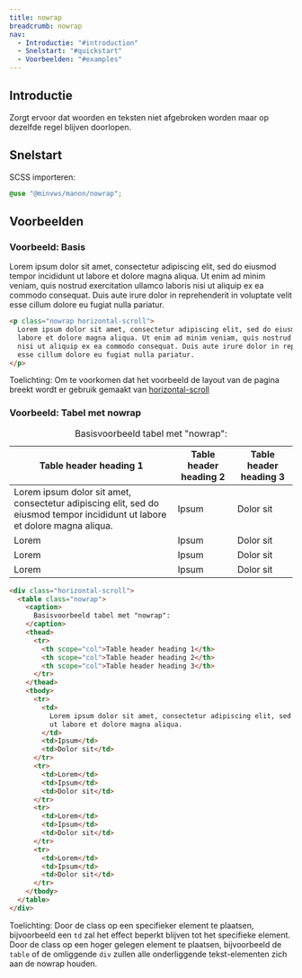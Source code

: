 ```yaml
---
title: nowrap
breadcrumb: nowrap
nav:
  - Introductie: "#introduction"
  - Snelstart: "#quickstart"
  - Voorbeelden: "#examples"
---
```


<h2 id="introduction">Introductie</h2>

Zorgt ervoor dat woorden en teksten niet afgebroken worden maar op dezelfde
regel blijven doorlopen.

<h2 id="quickstart">Snelstart</h2>

SCSS importeren:

```scss
@use "@minvws/manon/nowrap";
```

<h2 id="examples">Voorbeelden</h2>

### Voorbeeld: Basis

<p class="nowrap horizontal-scroll">
  Lorem ipsum dolor sit amet, consectetur adipiscing elit, sed do eiusmod tempor incididunt
  ut labore et dolore magna aliqua. Ut enim ad minim veniam, quis nostrud exercitation
  ullamco laboris nisi ut aliquip ex ea commodo consequat. Duis aute irure dolor in
  reprehenderit in voluptate velit esse cillum dolore eu fugiat nulla pariatur.
</p>

```html
<p class="nowrap horizontal-scroll">
  Lorem ipsum dolor sit amet, consectetur adipiscing elit, sed do eiusmod tempor incididunt ut
  labore et dolore magna aliqua. Ut enim ad minim veniam, quis nostrud exercitation ullamco laboris
  nisi ut aliquip ex ea commodo consequat. Duis aute irure dolor in reprehenderit in voluptate velit
  esse cillum dolore eu fugiat nulla pariatur.
</p>
```

<p class="explanation">
  <span>Toelichting:</span> Om te voorkomen dat het voorbeeld de layout van de pagina breekt wordt er  
  gebruik gemaakt van <a href="/utility/horizontal-scroll">horizontal-scroll</a>
</p>

### Voorbeeld: Tabel met nowrap

<div class="horizontal-scroll">
  <table class="nowrap">
    <caption>Basisvoorbeeld tabel met "nowrap":</caption>
    <thead>
      <tr>
        <th scope="col">Table header heading 1</th>
        <th scope="col">Table header heading 2</th>
        <th scope="col">Table header heading 3</th>
      </tr>
    </thead>
    <tbody>
      <tr>
        <td
          >Lorem ipsum dolor sit amet, consectetur adipiscing elit, sed do eiusmod tempor
          incididunt ut labore et dolore magna aliqua.</td
        >
        <td>Ipsum</td>
        <td>Dolor sit</td>
      </tr>
      <tr>
        <td>Lorem</td>
        <td>Ipsum</td>
        <td>Dolor sit</td>
      </tr>
      <tr>
        <td>Lorem</td>
        <td>Ipsum</td>
        <td>Dolor sit</td>
      </tr>
      <tr>
        <td>Lorem</td>
        <td>Ipsum</td>
        <td>Dolor sit</td>
      </tr>
    </tbody>
  </table>
</div>

```html
<div class="horizontal-scroll">
  <table class="nowrap">
    <caption>
      Basisvoorbeeld tabel met "nowrap":
    </caption>
    <thead>
      <tr>
        <th scope="col">Table header heading 1</th>
        <th scope="col">Table header heading 2</th>
        <th scope="col">Table header heading 3</th>
      </tr>
    </thead>
    <tbody>
      <tr>
        <td>
          Lorem ipsum dolor sit amet, consectetur adipiscing elit, sed do eiusmod tempor incididunt
          ut labore et dolore magna aliqua.
        </td>
        <td>Ipsum</td>
        <td>Dolor sit</td>
      </tr>
      <tr>
        <td>Lorem</td>
        <td>Ipsum</td>
        <td>Dolor sit</td>
      </tr>
      <tr>
        <td>Lorem</td>
        <td>Ipsum</td>
        <td>Dolor sit</td>
      </tr>
      <tr>
        <td>Lorem</td>
        <td>Ipsum</td>
        <td>Dolor sit</td>
      </tr>
    </tbody>
  </table>
</div>
```

<p class="explanation">
  <span>Toelichting:</span> Door de class op een specifieker element te plaatsen,
  bijvoorbeeld een <code>td</code> zal het effect beperkt blijven tot het specifieke
  element. Door de class op een hoger gelegen element te plaatsen, bijvoorbeeld de
  <code>table</code>
  of de omliggende <code>div</code> zullen alle onderliggende tekst-elementen zich aan de nowrap houden.
</p>

